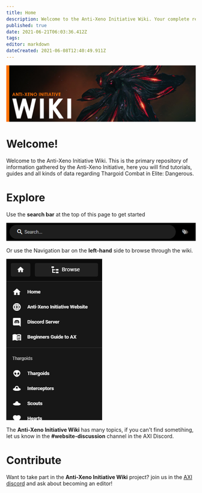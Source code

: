 ```yaml
---
title: Home
description: Welcome to the Anti-Xeno Initiative Wiki. Your complete repository for Anti-Xeno Combat.
published: true
date: 2021-06-21T06:03:36.412Z
tags: 
editor: markdown
dateCreated: 2021-06-08T12:40:49.911Z
---
```


![home.jpg](/img/home.jpg)

# Welcome!

Welcome to the Anti-Xeno Initiative Wiki. This is the primary repository of information gathered by the Anti-Xeno Initiative, here you will find tutorials, guides and all kinds of data regarding Thargoid Combat in Elite: Dangerous.


# Explore

Use the **search bar** at the top of this page to get started

![](/2021-06-21_15_15_32-home___anti-xeno_initiative_wiki_-_beta.png)

Or use the Navigation bar on the **left-hand** side to browse through the wiki.

![](/2021-06-21_15_17_34-home___anti-xeno_initiative_wiki_-_beta.png)

The **Anti-Xeno Initiative Wiki** has many topics, if you can't find sometihing, let us know in the **#website-discussion** channel in the AXI Discord.

# Contribute

Want to take part in the **Anti-Xeno Initiative Wiki** project? join us in the [AXI discord](https://discord.gg/bqmDxdm) and ask about becoming an editor!